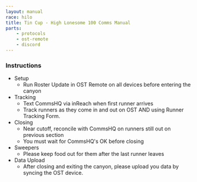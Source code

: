 ```yaml
---
layout: manual
race: hilo
title: Tin Cup - High Lonesome 100 Comms Manual
parts:
    - protocols
    - ost-remote
    - discord
---
```


### Instructions

- Setup
  - Run Roster Update in OST Remote on all devices before entering the canyon
- Tracking
  - Text CommsHQ via inReach when first runner arrives
  - Track runners as they come in and out on OST AND using Runner Tracking Form.
- Closing
  - Near cutoff, reconcile with CommsHQ on runners still out on previous section
  - You must wait for CommsHQ's OK before closing
- Sweepers
  - Please keep food out for them after the last runner leaves
- Data Upload
  - After closing and exiting the canyon, please upload you data by syncing the OST device.
